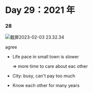 # Day 29：2021 年

### 28

![截屏2023-02-03 23.32.34](https://xingqiu-tuchuang-1256524210.cos.ap-shanghai.myqcloud.com/3978/%E6%88%AA%E5%B1%8F2023-02-03%2023.32.34.png)

agree

- Life pace in small town is slower

  => more time to care about eac other

- City: busy, can't pay too much

- Know each other for many years
